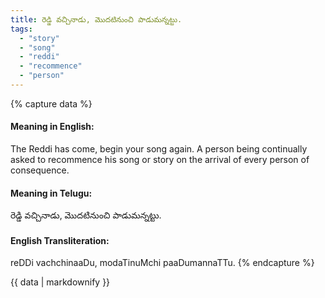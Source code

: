 ```yaml
---
title: రెడ్డి వచ్చినాడు, మొదటినుంచి పాడుమన్నట్టు.
tags:
  - "story"
  - "song"
  - "reddi"
  - "recommence"
  - "person"
---
```


{% capture data %}
#### Meaning in English:
The Reddi has come, begin your song again.
A person being continually asked to recommence his song or story on the arrival of every person of consequence.

#### Meaning in Telugu:
రెడ్డి వచ్చినాడు, మొదటినుంచి పాడుమన్నట్టు.

#### English Transliteration:
reDDi vachchinaaDu, modaTinuMchi paaDumannaTTu.
{% endcapture %}

{{ data | markdownify }}

